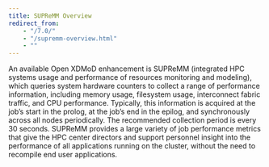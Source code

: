 ```yaml
---
title: SUPReMM Overview
redirect_from:
    - "/7.0/"
    - "/supremm-overview.html"
    - ""
---
```


An available Open XDMoD enhancement is SUPReMM (integrated HPC systems usage
and performance of resources monitoring and modeling), which queries system
hardware counters to collect a range of performance information, including
memory usage, filesystem usage, interconnect fabric traffic, and CPU
performance. Typically, this information is acquired at the job’s start in the
prolog, at the job’s end in the epilog, and synchronously across all nodes
periodically. The recommended collection period is every 30 seconds.  SUPReMM
provides a large variety of job performance metrics that give the HPC center
directors and support personnel insight into the performance of all
applications running on the cluster, without the need to recompile end user
applications.
